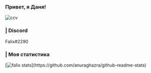 ### Привет, я Даня!

![ccv](https://user-images.githubusercontent.com/118070059/201486097-0efb3f28-6fa5-44ab-b84c-50394b1038e9.jpg)

### | Discord

Falix#2290

### | Моя статистика

[![falix stats]([https://github-readme-stats.vercel.app/api?username=anuraghazra](https://github-readme-stats.vercel.app/api?username=falixkamishin&show_icons=true&theme=rose_pine))](https://github.com/anuraghazra/github-readme-stats)
